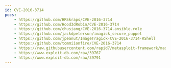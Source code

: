 ```yaml
---
id: CVE-2016-3714
pocs:
    - https://github.com/HRSkraps/CVE-2016-3714
    - https://github.com/Hood3dRob1n/CVE-2016-3714
    - https://github.com/chusiang/CVE-2016-3714.ansible.role
    - https://github.com/jackdpeterson/imagick_secure_puppet
    - https://github.com/jpeanut/ImageTragick-CVE-2016-3714-RShell
    - https://github.com/tommiionfire/CVE-2016-3714
    - https://raw.githubusercontent.com/rapid7/metasploit-framework/master/modules/exploits/unix/fileformat/imagemagick_delegate.rb
    - https://www.exploit-db.com/raw/39767
    - https://www.exploit-db.com/raw/39791
---
```

